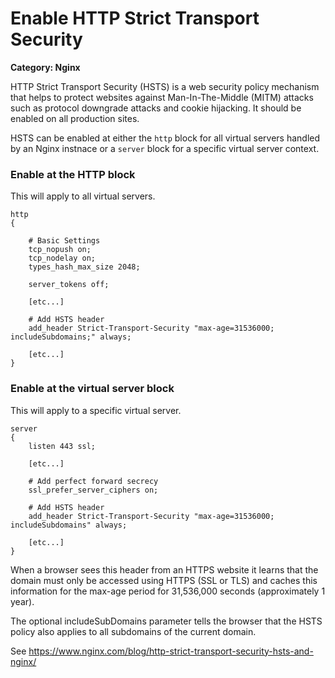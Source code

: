 # Enable HTTP Strict Transport Security

__Category: Nginx__

HTTP Strict Transport Security (HSTS) is a web security policy mechanism that helps to protect websites against Man-In-The-Middle (MITM) attacks such as protocol downgrade attacks and cookie hijacking. It should be enabled on all production sites. 

HSTS can be enabled at either the `http` block for all virtual servers handled by an Nginx instnace or a `server` block for a specific virtual server context.

### Enable at the HTTP block

This will apply to all virtual servers.

```
http 
{

    # Basic Settings
    tcp_nopush on;
    tcp_nodelay on;
    types_hash_max_size 2048;

    server_tokens off;

    [etc...]

    # Add HSTS header
    add_header Strict-Transport-Security "max-age=31536000; includeSubdomains;" always;

    [etc...]
}
```

### Enable at the virtual server block

This will apply to a specific virtual server.

```
server
{
    listen 443 ssl;

    [etc...]

    # Add perfect forward secrecy
    ssl_prefer_server_ciphers on;

    # Add HSTS header
    add_header Strict-Transport-Security "max-age=31536000; includeSubdomains" always;

    [etc...]
}
```

When a browser sees this header from an HTTPS website it learns that the domain must only be accessed using HTTPS (SSL or TLS) and caches this information for the max-age period for 31,536,000 seconds (approximately 1 year).

The optional includeSubDomains parameter tells the browser that the HSTS policy also applies to all subdomains of the current domain.

See https://www.nginx.com/blog/http-strict-transport-security-hsts-and-nginx/
